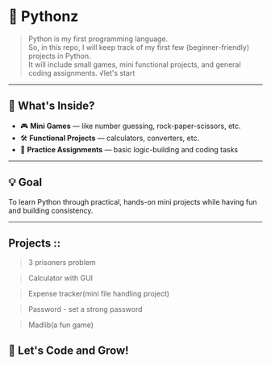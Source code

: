 # 🐍 Pythonz

> Python is my first programming language.  
> So, in this repo, I will keep track of my first few (beginner-friendly) projects in Python.  
> It will include small games, mini functional projects, and general coding assignments.
√let's start
---

## 📁 What's Inside?

- 🎮 **Mini Games** — like number guessing, rock-paper-scissors, etc.
- 🛠️ **Functional Projects** — calculators, converters, etc.
- 🧠 **Practice Assignments** — basic logic-building and coding tasks

---

## 💡 Goal

To learn Python through practical, hands-on mini projects while having fun and building consistency.

---

## Projects ::
> 3 prisoners problem

>Calculator with GUI

>Expense tracker(mini file handling project)

>Password - set a strong password

>Madlib(a fun game)

## 🚀 Let's Code and Grow!
